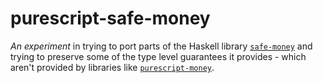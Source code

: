 # purescript-safe-money

_An experiment_ in trying to port parts of the Haskell library
[`safe-money`](https://hackage.haskell.org/package/safe-money) and
trying to preserve some of the type level guarantees it provides -
which aren't provided by libraries like
[`purescript-money`](https://pursuit.purescript.org/packages/purescript-money).
